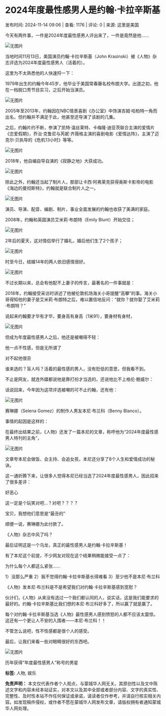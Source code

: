 # 2024年度最性感男人是约翰·卡拉辛斯基

发布时间: 2024-11-14 09:06 | 查看: 1176 | 评论: 0 | 来源: 这里是美国

今天有两件事，一件是2024年度最性感男人评出来了，一件是竟然是他……

![无图片](./images/noimage.jpg)

当地时间11月13日，美国演员约翰·卡拉辛斯基（John Krasinski）被《人物》杂志评选为2024年度最性感男人（活着的）。

这里为不太熟悉他的人快速捋一下：

1979年出生的约翰今年45岁，他毕业于美国常春藤名校布朗大学。出道之初，他在一档脱口秀节目实习，之后开始当演员。

![无图片](./images/noimage.jpg)

2005年至2013年，约翰因在NBC情景喜剧《办公室》中饰演吉姆·哈柏特一角而出名，但约翰并不满足于此，他甚至还导演了该剧的几集。

之后，约翰片约不断，参演了凯特·温丝莱特、卡梅隆·迪亚茨联合主演的爱情片《恋爱假期》，乔治·克鲁尼与芮妮·齐薇格主演的喜剧电影《爱情达阵》，主演了迈克尔·贝执导的《危机13小时》等等。

![无图片](./images/noimage.jpg)

2018年，他自编自导自演的《寂静之地》大获成功。

![无图片](./images/noimage.jpg)

除此之外，约翰还当起了制片人，那部让卡西·阿弗莱克获得奥斯卡影帝的电影《海边的曼彻斯特》，约翰就是联合制片人之一。

![无图片](./images/noimage.jpg)

演员、导演、配音、编剧、制片，事业全面发展的约翰也收获了美满的家庭。

2008年，约翰和英国演员艾米莉·布朗特（Emily Blunt）开始交往；

![无图片](./images/noimage.jpg)

2年后的夏天，这对情侣举行了婚礼，婚后他们生了2个孩子；

![无图片](./images/noimage.jpg)

时至今日，结婚14年的两人依旧感情很好。

![无图片](./images/noimage.jpg)

不过长期以来，总会有他配不上妻子的传言，最著名的一件事就是：

2018年，约翰接受采访时讲述了他被伦敦机场海关小哥提醒“高攀”的事。海关小哥得知他的妻子是艾米莉·布朗特之后，难以置信地反问：“就你？就你娶了艾米莉·布朗特？”

说起来约翰要才华有才华，要身高有身高（1米91），要身材有身材，

![无图片](./images/noimage.jpg)

但成为年度最性感男人之后，他还是被嘲得不轻：

他一点不性感，但是无所谓了

对不起他很丑

谁来选的？盲人吗？活着的最性感的男人，没有贬低的意思，但我看不到。

不止是网友，就连外媒都说他是靠打扮才当选的，还说他比不上格伦·鲍威尔：

话说回来，今年因为这项评选被嘲的可不止约翰，还有他：

![无图片](./images/noimage.jpg)

赛琳娜（Selena Gomez）的制作人男友本尼·布兰科（Benny Blanco）。

事情的起因是这样的：

在最终出结果之前，《人物》还发了一篇本尼的文章，称呼他为“2024年度最性感男人特刊的主角”，

![无图片](./images/noimage.jpg)

文章夸本尼会做饭、会主持、会追女孩，本尼还分享了8个人生和爱情成功的秘诀。

这一通折腾下来，让很多人觉得本尼已经当选了2024年度最性感男人，因此招来了很多差评：

好恶心

这一定是个玩笑对吧…？对吧？？？？

宝贝，我想他们意思是“最丑的”

顺便一说，赛琳娜为此付款了。

《人物》杂志中风了吗？

最后证明这是一个乌龙，真正的最性感男人是约翰·卡拉辛斯基！

有了本尼这个前提，不少网友对现在这个结果稍微能接受一点了：

为什么每个人都这么紧张……

1）没那么严重 2）我不觉得约翰·卡拉辛斯基长得难看 3）至少他不是本尼·布兰科

《人物》发本尼·布兰科是不是希望我们对约翰·卡拉辛斯基感到宽慰？

伙计们，《人物》从来没有选过一个我们都认同的人，说实话，这是我们能要求的最好的。约翰·卡拉辛斯基比我们想的本尼·布兰科好多了，所以赢了就是赢了。

每个对约翰·卡拉辛斯基当选《人物》最性感男人感到愤怒的人都不应该太震惊。这还有一个更让人不安的入围者——本尼·布兰科！！

不管怎么说吧，性不性感都是很个人的感受。

最后，让我们来看一些对眼睛很好的东西吧。

![无图片](./images/noimage.jpg)

历年获得“年度最性感男人”称号的男星

**标签:** 人物, 娱乐

**免责声明：** 本文仅代表作者个人观点，与蒙城华人网无关。其原创性以及文中陈述文字和内容未经本站证实，对本文以及其中全部或者部分内容、文字的真实性、完整性、及时性本站不作任何保证或承诺，请读者仅作参考，并请自行核实相关内容。如发现稿件侵权，或作者不愿在蒙城华人网发布文章，请版权拥有者通知蒙城华人网处理。